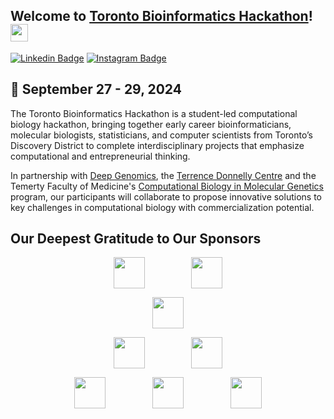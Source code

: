 ## Welcome to [Toronto Bioinformatics Hackathon](https://hackbio.ca)! <img src="https://media.giphy.com/media/hvRJCLFzcasrR4ia7z/giphy.gif" width="28px" height="28px">

[![Linkedin Badge](https://img.shields.io/badge/LinkedIn-0077B5?style=for-the-badge&logo=linkedin&logoColor=white)](https://www.linkedin.com/company/toronto-biohackathon/)
[![Instagram Badge](https://img.shields.io/badge/Instagram-E4405F?style=for-the-badge&logo=instagram&logoColor=white)](https://www.instagram.com/biohackathon.to?igsh=MXBnamt6YjQzeW81Zg%3D%3D&utm_source=qr)

## 🎯 September 27 - 29, 2024

The Toronto Bioinformatics Hackathon is a student-led computational biology hackathon, bringing together early career bioinformaticians, molecular biologists, statisticians, and computer scientists from Toronto’s Discovery District to complete interdisciplinary projects that emphasize computational and entrepreneurial thinking.

In partnership with [Deep Genomics](https://www.deepgenomics.com/), the [Terrence Donnelly Centre](https://thedonnellycentre.utoronto.ca/) and the Temerty Faculty of Medicine's [Computational Biology in Molecular Genetics](https://moleculargenetics.utoronto.ca/cbmg) program, our participants will collaborate to propose innovative solutions to key challenges in computational biology with commercialization potential.

## Our Deepest Gratitude to Our Sponsors

<p align="center" style="text-align: center; white-space: nowrap;">
  <picture>
    <source srcset="https://hackbio.ca/img/logos-github/darkmode/ccbr.png" media="(prefers-color-scheme: dark)">
    <img src="https://hackbio.ca/img/logos-github/lightmode/ccbr.png" height="50px" style="display: inline-block; vertical-align: middle;">
  </picture>
  &nbsp;&nbsp;&nbsp;&nbsp;&nbsp;&nbsp;&nbsp;&nbsp;
  &nbsp;&nbsp;&nbsp;&nbsp;&nbsp;&nbsp;&nbsp;&nbsp; <!-- This adds space between the images -->
  <picture>
    <source srcset="https://hackbio.ca/img/logos-github/darkmode/mogen.png" media="(prefers-color-scheme: dark)">
    <img src="https://hackbio.ca/img/logos-github/lightmode/mogen.png" height="50px" style="display: inline-block; vertical-align: middle;">
  </picture>
</p>

<p align="center" style="text-align: center; white-space: nowrap;">
  <picture>
    <source srcset="https://hackbio.ca/img/logos-github/darkmode/dg.png" media="(prefers-color-scheme: dark)">
    <img src="https://hackbio.ca/img/logos-github/lightmode/dg.png" height="50px" style="display: inline-block; vertical-align: middle;">
  </picture>
</p>

<p align="center" style="text-align: center; white-space: nowrap;">
  <picture>
    <source srcset="https://hackbio.ca/img/logos-github/darkmode/csb.png" media="(prefers-color-scheme: dark)">
    <img src="https://hackbio.ca/img/logos-github/lightmode/csb.png" height="50px" style="display: inline-block; vertical-align: middle;">
  </picture>
  &nbsp;&nbsp;&nbsp;&nbsp;&nbsp;&nbsp;&nbsp;&nbsp;
  &nbsp;&nbsp;&nbsp;&nbsp;&nbsp;&nbsp;&nbsp;&nbsp;
  <picture>
    <source srcset="https://hackbio.ca/img/logos-github/darkmode/da-horizontal.png" media="(prefers-color-scheme: dark)">
    <img src="https://hackbio.ca/img/logos-github/lightmode/da-horizontal.png" height="50px" style="display: inline-block; vertical-align: middle;">
  </picture>
</p>

<p align="center" style="text-align: center; white-space: nowrap;">
  <picture>
    <source srcset="https://hackbio.ca/img/logos-github/darkmode/wolfram.png" media="(prefers-color-scheme: dark)">
    <img src="https://hackbio.ca/img/logos-github/lightmode/wolfram.png" height="50px" style="display: inline-block; vertical-align: middle;">
  </picture>
  &nbsp;&nbsp;&nbsp;&nbsp;&nbsp;&nbsp;&nbsp;&nbsp;
  &nbsp;&nbsp;&nbsp;&nbsp;&nbsp;&nbsp;&nbsp;&nbsp;
  <picture>
    <source srcset="https://hackbio.ca/img/logos-github/darkmode/bioinformatics.png" media="(prefers-color-scheme: dark)">
    <img src="https://hackbio.ca/img/logos-github/lightmode/bioinformatics.png" height="50px" style="display: inline-block; vertical-align: middle;">
  </picture>
  &nbsp;&nbsp;&nbsp;&nbsp;&nbsp;&nbsp;&nbsp;&nbsp;
  &nbsp;&nbsp;&nbsp;&nbsp;&nbsp;&nbsp;&nbsp;&nbsp;
  <picture>
    <source srcset="https://hackbio.ca/img/logos-github/darkmode/gbb.png" media="(prefers-color-scheme: dark)">
    <img src="https://hackbio.ca/img/logos-github/lightmode/gbb.png" height="50px" style="display: inline-block; vertical-align: middle;">
  </picture>
</p>
